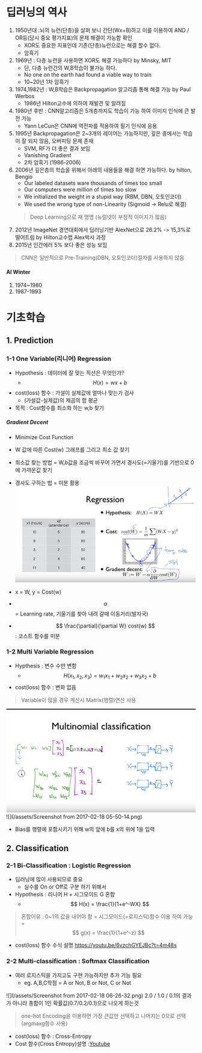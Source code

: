# 딥러닝의 역사

1. 1950년대 :뇌의 뉴런\(단층\)을 살펴 보니 간단\(Wx+B\)하고 이를 이용하여 AND / OR등\(당시 중요 평가지표\)의 문제 해결이 가능함 확인
   * XOR도 중요한 지표인데 기존\(단층\)뉴런으로는 해결 할수 없다.
   * 암흑기
2. 1969년 :  다층 뉴런을 사용하면 XOR도 해결 가능하다 by Minsky, MIT
   * 단, 다층 뉴런간의 W,B학습이 불가능 하다.
   * No one on the earth had found a viable way to train
   * 10~20년 1차 암흑기
3. 1974,1982년 : W,B학습은 Backpropagation 알고리즘 통해 해결 가능 by Paul Werbos
   * 1986년 Hilton교수에 의하여 재발견 및 알려짐
4. 1980년 후반 : CNN알고리즘은 5개층까지도 학습이 가능 하여 이미지 인식에 큰 발전 가능 
   * Yann LeCun은 CNN에 역전파를 적용하여 필기 인식에 응용 
5. 1995년 Backpropagation은 2~3개의 레이어는 가능하지만, 깊은 층에서는 학습이 잘 되지 않음, 오버피팅 문제 존재
   * SVM, RF가 더 좋은 결과 보임
   * Vanishing Gradient
   * 2차 암흑기 (1986-2006)
6. 2006년 깊은층의 학습을 위해서 아래의 내용들을 해결 하면 가능하다. by hilton, Bengio
   * Our labeled datasets ware thousands of times too small
   * Our computers were million of times too slow
   * We initialized the weight in a stupid way (RBM, DBN, 오토인코더)
   * We used the wrong type of non-Linearity (Sigmoid -> Relu로 해결)
   > Deep Learning으로 재 명명 \(뉴럴넷이 부정적 이미지가 많음\)
7. 2012년 ImageNet 경연대회에서 딥러닝기반 AlexNet으로 26.2% -&gt; 15,3%로 떨어트림 by Hilton교수랩 Alex박사 과정
8. 2015년 인간에러 5% 보다 좋은 성능 보임
> CNN은 일반적으로 Pre-Training(DBN, 오토인코더)절차를 사용하지 않음 

#### AI Winter
1. 1974~1980
2. 1987-1993



# 기초학습

## 1. Prediction
### 1-1 One Variable(리니어) Regression 
* Hypothesis : 데이터에 잘 맞는 직선은 무엇인가? 
    * $$H(x) = wx+b$$
* cost(loss) 함수 : 가설이 실제값에 얼마나 맞는가 검사 
    * (가설값-실제값)의 제곱의 합 평균
* 목적 : Cost함수를 최소화 하는 w,b 찾기 

##### Gradient Decent 
* Minimize Cost Function 
* W 값에 따른 Cost(w) 그래프를 그리고 최소 값 찾기
* 최소값 찾는 방법 = W,b값을 조금씩 바꾸어 가면서 경사도(=기울기)를 기반으로 0에 가까운값 찾기
* 경사도 구하는 법 = 미분 활용 
![](/assets/re_deep.PNG)
* x = W, y  = Cost(w)
* $$ \alpha $$ = Learning rate, 기울기를 찾아 내려 갈때 이동거리(발자국)

* $$ \frac{\partial}{\partial W} cost(w) $$ : 코스트 함수를 미분


### 1-2 Multi Variable Regression
* Hypthesis : 변수 수만 변함
    * $$H(x_1,x_2,x_3) = w_1x_1 + w_2x_2 + w_3x_2 +b  $$
* cost(loss) 함수 : 변화 없음

> Variable이 많을 경우 계산시 Matrix(행렬)연산 사용

![](/assets/multimatmal.PNG)
![](/assets/Screenshot from 2017-02-18 05-50-14.png)
* Bias를 행렬에 포함시키기 위해 w의 앞에 b를 x의 위에 1을 입력

## 2. Classification  

### 2-1 Bi-Classification : Logistic Regression 
* 딥러닝에 많이 사용되므로 중요
    * 실수를 On or Off로 구분 하기 위해서 
* Hypothesis : 리니어 H + 시그모이드 G 혼합 
    * $$ H(x) = \frac{1}{1+e^-WX}    $$

> 혼합이유 : 0~1의 값을 내어야 함 = 시그모이드(=로지스틱)함수 이용 하여 가능 = $$ g(x) = \frac{1}{1+e^-z}    $$

* cost(loss) 함수 
수식 설명 https://youtu.be/6vzchGYEJBc?t=4m48s


### 2-2 Multi-classification : Softmax Classification
* 여러 로지스틱을 가지고도 구현 가능하지만 추가 기능 필요
    * eg. A,B,C학점 = A or Not, B or Not, C or Not

![](/assets/Screenshot from 2017-02-18 06-26-32.png)
2.0 / 1.0 / 0.1의 결과가 아니라 총합이 1인 확률값(0.7/0.2/0.1)으로 나오게 하는것 
>one-hot Encoding을 이용하면 가장 큰값만 선택하고 나머지는 0으로 선택(argmaxg함수 사용)

* cost(loss) 함수 : Cross-Entropy
* Cost 함수(Cross Entropy)설명 :[Youtube](https://youtu.be/jMU9G5WEtBc?t=4m9s) 